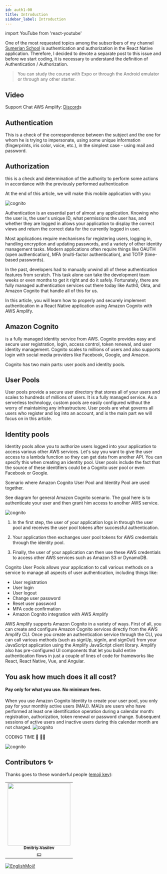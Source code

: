```yaml
---
id: auth1-00
title: Introduction
sidebar_label: Introduction
---
```


import YouTube from 'react-youtube'

One of the most requested topics among the subscribers of my channel [Sumerian School](https://www.youtube.com/channel/UCR8tIQm7pu8MlPewAlUnzQw) is authentication and authorization in the React Native application. Therefore, I decided to devote a separate post to this issue and before we start coding, it is necessary to understand the definition of Authentication / Authorization.

> You can study the course with Expo or through the Android emulator or through any other starter.

## Video

<YouTube videoId="QMObthDaewQ" />

Support Chat AWS Amplify: [Discord](https://discord.gg/6GDAfXn)s

## Authentication

This is a check of the correspondence between the subject and the one for whom he is trying to impersonate, using some unique information (fingerprints, iris color, voice, etc.), in the simplest case - using mail and password.

## Authorization

this is a check and determination of the authority to perform some actions in accordance with the previously performed authentication

At the end of this article, we will make this mobile application with you:

![cognito](/img/auth/00.png)

Authentication is an essential part of almost any application. Knowing who the user is, the user's unique ID, what permissions the user has, and whether they are logged in allows your application to display the correct views and return the correct data for the currently logged in user.

Most applications require mechanisms for registering users, logging in, handling encryption and updating passwords, and a variety of other identity management tasks. Modern applications often require things like OAUTH (open authentication), MFA (multi-factor authentication), and TOTP (time-based passwords).

In the past, developers had to manually unwind all of these authentication features from scratch. This task alone can take the development team weeks or even months to get it right and do it safely. Fortunately, there are fully managed authentication services out there today like Auth0, Okta, and Amazon Cognito that handle all of this for us.

In this article, you will learn how to properly and securely implement authentication in a React Native application using Amazon Cognito with AWS Amplify.

## Amazon Cognito

is a fully managed identity service from AWS. Cognito provides easy and secure user registration, login, access control, token renewal, and user identity management. Cognito scales to millions of users and also supports login with social media providers like Facebook, Google, and Amazon.

Cognito has two main parts: user pools and identity pools.

## User Pools

User pools provide a secure user directory that stores all of your users and scales to hundreds of millions of users. It is a fully managed service. As a serverless technology, custom pools are easily configured without the worry of maintaining any infrastructure. User pools are what governs all users who register and log into an account, and is the main part we will focus on in this article.

## Identity pools

Identity pools allow you to authorize users logged into your application to access various other AWS services. Let's say you want to give the user access to a lambda function so they can get data from another API. You can specify this when creating an identity pool. User pools include the fact that the source of these identifiers could be a Cognito user pool or even Facebook or Google.

Scenario where Amazon Cognito User Pool and Identity Pool are used together.

See diagram for general Amazon Cognito scenario. The goal here is to authenticate your user and then grant him access to another AWS service.

![cognito](/img/auth/auth00.png)

1. In the first step, the user of your application logs in through the user pool and receives the user pool tokens after successful authentication.

2. Your application then exchanges user pool tokens for AWS credentials through the identity pool.

3. Finally, the user of your application can then use these AWS credentials to access other AWS services such as Amazon S3 or DynamoDB.

Cognito User Pools allows your application to call various methods on a service to manage all aspects of user authentication, including things like:

- User registration
- User login
- User logout
- Change user password
- Reset user password
- MFA code confirmation
- Amazon Cognito integration with AWS Amplify

AWS Amplify supports Amazon Cognito in a variety of ways. First of all, you can create and configure Amazon Cognito services directly from the AWS Amplify CLI. Once you create an authentication service through the CLI, you can call various methods (such as signUp, signIn, and signOut) from your JavaScript application using the Amplify JavaScript client library. Amplify also has pre-configured UI components that let you build entire authentication flows in just a couple of lines of code for frameworks like React, React Native, Vue, and Angular.

## You ask how much does it all cost?

#### Pay only for what you use. No minimum fees.

When you use Amazon Cognito Identity to create your user pool, you only pay for your monthly active users (MAU). MAUs are users who have performed at least one identification operation during a calendar month: registration, authorization, token renewal or password change. Subsequent sessions of active users and inactive users during this calendar month are not charged.
![cognito](/img/auth/auth01.png)

CODING TIME 🏼‍  👩🏻‍  

![cognito](https://media.giphy.com/media/836HiJc7pgzy8iNXCn/giphy.gif)

## Contributors ✨

Thanks goes to these wonderful people ([emoji key](https://allcontributors.org/docs/en/emoji-key)):

<table>
  <tr>
    <td align="center"><a href="https://fullstackserverless.github.io/"><img src="https://avatars0.githubusercontent.com/u/6774813?v=4?s=200" width="200px;" alt=""/><br /><sub><b>Dmitriy Vasilev</b></sub></a><br /> <a href="https://github.com/gHashTag/react-native-village/commits?author=gHashTag" title="Documentation">  </a><a href="#financial-gHashTag" title="Financial">💵</a></td>
  </tr>
</table>

[![EnglishMoji!](/img/logo/englishmoji.png)](https://link-to.app/xvh7Ush9kl)
